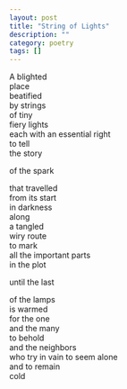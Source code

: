 ```yaml
---
layout: post
title: "String of Lights"
description: ""
category: poetry
tags: []
---
```



A blighted  
place  
beatified  
by strings   
of tiny  
fiery lights  
each with an essential right  
to tell   
the story  

of the spark  

that travelled   
from its start  
in darkness  
along  
a tangled  
wiry route  
to mark   
all the important parts  
in the plot  

until the last   

of the lamps  
is warmed  
for the one  
and the many  
to behold  
and the neighbors  
who try in vain to seem alone  
and to remain  
cold  



